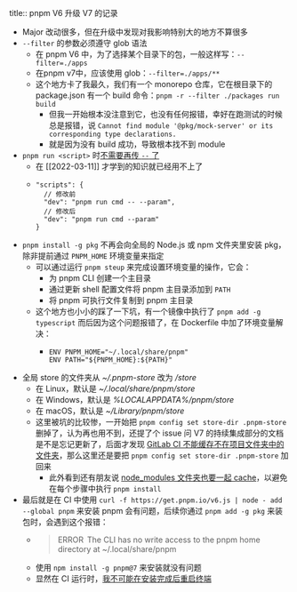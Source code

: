 title:: pnpm V6 升级 V7 的记录

- Major 改动很多，但在升级中发现对我影响特别大的地方不算很多
- `--filter` 的参数必须遵守 glob 语法
	- 在 pnpm V6 中，为了选择某个目录下的包，一般这样写：`--filter=./apps`
	- 在pnpm v7中，应该使用 glob：`--filter=./apps/**`
	- 这个地方卡了我最久，我们有一个 monorepo 仓库，它在根目录下的 package.json 有一个 build 命令：`pnpm -r --filter ./packages run build`
		- 但我一开始根本没注意到它，也没有任何报错，幸好在跑测试的时候总是报错，说 `Cannot find module '@pkg/mock-server' or its corresponding type declarations.`
		- 就是因为没有 build 成功，导致根本找不到 module
- `pnpm run <script>` 时[不需要再传 `--` 了](https://github.com/pnpm/pnpm/pull/4290)
	- 在 [[2022-03-11]] 才学到的知识就已经用不上了
	- ```
	  "scripts": {
	    // 修改前
	    "dev": "pnpm run cmd -- --param",
	    // 修改后
	    "dev": "pnpm run cmd --param"
	  }
	  ```
- `pnpm install -g pkg` 不再会向全局的 Node.js 或 npm 文件夹里安装 pkg，除非提前通过 `PNPM_HOME` 环境变量来指定
	- 可以通过运行 `pnpm steup` 来完成设置环境变量的操作，它会：
		- 为 pnpm CLI 创建一个主目录
		- 通过更新 shell 配置文件将 pnpm 主目录添加到 `PATH`
		- 将 pnpm 可执行文件复制到 pnpm 主目录
	- 这个地方也小小的踩了一下坑，有一个镜像中执行了 `pnpm add -g typescript` 而后因为这个问题报错了，在 Dockerfile 中加了环境变量解决：
		- ```
		  ENV PNPM_HOME="~/.local/share/pnpm"
		  ENV PATH="${PNPM_HOME}:${PATH}"
		  ```
- 全局 store 的文件夹从 *~/.pnpm-store* 改为 *<pnpm home directory>/store*
	- 在 Linux，默认是 *~/.local/share/pnpm/store*
	- 在 Windows，默认是 *%LOCALAPPDATA%/pnpm/store*
	- 在 macOS，默认是 *~/Library/pnpm/store*
	- 这里被坑的比较惨，一开始把 `pnpm config set store-dir .pnpm-store` 删掉了，认为再也用不到，还提了个 issue 问 V7 的持续集成部分的文档是不是忘记更新了，后面才发现 [GitLab CI 不能缓存不在项目文件夹中的文件夹](https://stackoverflow.com/questions/53953122/gitlab-ci-cache-no-matching-files)，那么这里还是要把 `pnpm config set store-dir .pnpm-store` 加回来
		- 此外看到还有朋友说 [node_modules 文件夹也要一起 cache](https://github.com/pnpm/pnpm/issues/1174#issuecomment-1028199705)，以避免在每个步骤中执行 `pnpm install`
- 最后就是在 CI 中使用 `curl -f https://get.pnpm.io/v6.js | node - add --global pnpm` 来安装 pnpm 会有问题，后续你通过 `pnpm add -g pkg` 来装包时，会遇到这个报错：
	- > ERROR  The CLI has no write access to the pnpm home directory at ~/.local/share/pnpm
	- 使用 `npm install -g pnpm@7` 来安装就没有问题
	- 显然在 CI 运行时，[我不可能在安装完成后重启终端](https://github.com/pnpm/pnpm/issues/3319#issuecomment-974883195)